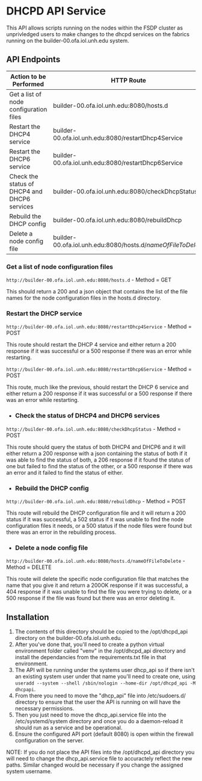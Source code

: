 # DHCPD API Service

This API allows scripts running on the nodes within the FSDP cluster as
unprivledged users to make changes to the dhcpd services on the fabrics
running on the builder-00.ofa.iol.unh.edu system.

## API Endpoints

Action to be Performed | HTTP Route | HTTP Method
-----------------------|------------|--------------
Get a list of node configuration files | builder-00.ofa.iol.unh.edu:8080/hosts.d | GET
Restart the DHCP4 service |  builder-00.ofa.iol.unh.edu:8080/restartDhcp4Service | POST
Restart the DHCP6 service | builder-00.ofa.iol.unh.edu:8080/restartDhcp6Service | POST
Check the status of DHCP4 and DHCP6 services | builder-00.ofa.iol.unh.edu:8080/checkDhcpStatus | POST
Rebuild the DHCP config | builder-00.ofa.iol.unh.edu:8080/rebuildDhcp | POST
Delete a node config file | builder-00.ofa.iol.unh.edu:8080/hosts.d/*nameOfFileToDelete* | DELETE

### Get a list of node configuration files

``http://builder-00.ofa.iol.unh.edu:8080/hosts.d`` - Method = GET

This should return a 200 and a json object that contains the list of the
file names for the node configuration files in the hosts.d directory.

### Restart the DHCP service

``http://builder-00.ofa.iol.unh.edu:8080/restartDhcp4Service`` - Method = POST

This route should restart the DHCP 4 service and either return a 200
response if it was successful or a 500 response if there was an error
while restarting.

``http://builder-00.ofa.iol.unh.edu:8080/restartDhcp6Service`` - Method = POST

This route, much like the previous, should restart the DHCP 6 service and
either return a 200 response if it was successful or a 500 response if
there was an error while restarting.

* ### Check the status of DHCP4 and DHCP6 services

``http://builder-00.ofa.iol.unh.edu:8080/checkDhcpStatus`` - Method = POST

This route should query the status of both DHCP4 and DHCP6 and it will either
return a 200 response with a json containing the status of both if it was able
to find the status of both, a 206 response if it found the status of one but
failed to find the status of the other, or a 500 response if there was an error
and it failed to find the status of either.

* ### Rebuild the DHCP config

``http://builder-00.ofa.iol.unh.edu:8080/rebuildDhcp`` - Method = POST

This route will rebuild the DHCP configuration file and it will return a
200 status if it was successful, a 502 status if it was unable to find the
node configuration files it needs, or a 500 status if the node files were
found but there was an error in the rebuilding process.

* ### Delete a node config file

``http://builder-00.ofa.iol.unh.edu:8080/hosts.d/nameOfFileToDelete`` - Method = DELETE

This route will delete the specific node configuration file that matches the
name that you give it and return a 200OK response if it was successful, a 404
response if it was unable to find the file you were trying to delete, or a
500 response if the file was found but there was an error deleting it.

## Installation

1. The contents of this directory should be copied to the /opt/dhcpd_api directory
on the builder-00.ofa.iol.unh.edu.
1. After you've done that, you'll need to create a python virtual environment
folder called "venv" in the /opt/dhcpd_api directory and install the dependancies
from the requirements.txt file in that environment.
1. The API will be running under the systems user dhcp_api so if there isn't an
existing system user under that name you'll need to create one, using
``useradd --system --shell /sbin/nologin --home-dir /opt/dhcpd_api -M dhcpapi``.
1. From there you need to move the "dhcp_api" file into /etc/sudoers.d/ directory
to ensure that the user the API is running on will have the necessary permissions.
1. Then you just need to move the dhcp_api.service file into the /etc/systemd/system
directory and once you do a daemon-reload it should run as a service and be operational.
1. Ensure the configured API port (default 8080) is open within the firewall
configuration on the server.

NOTE: If you do not place the API files into the /opt/dhcpd_api directory you will need
to change the dhcp_api.service file to accuractely reflect the new paths.  Similar
changed would be necessary if you change the assigned system username.
